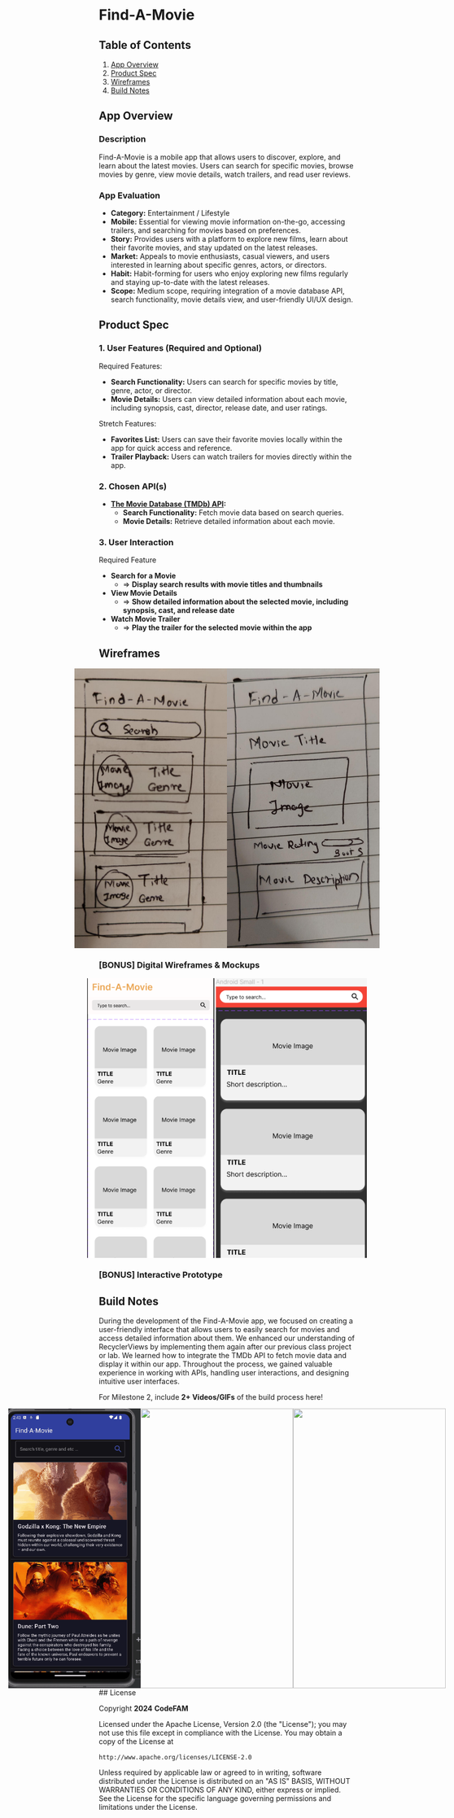 # **Find-A-Movie**

## Table of Contents

1. [App Overview](#app-overview)
2. [Product Spec](#product-spec)
3. [Wireframes](#wireframes)
4. [Build Notes](#build-notes)

## App Overview

### Description 

Find-A-Movie is a mobile app that allows users to discover, explore, and learn about the latest movies. Users can search for specific movies, browse movies by genre, view movie details, 
watch trailers, and read user reviews.

### App Evaluation

- **Category:** Entertainment / Lifestyle
- **Mobile:** Essential for viewing movie information on-the-go, accessing trailers, and searching for movies based on preferences.
- **Story:** Provides users with a platform to explore new films, learn about their favorite movies, and stay updated on the latest releases.
- **Market:** Appeals to movie enthusiasts, casual viewers, and users interested in learning about specific genres, actors, or directors.
- **Habit:** Habit-forming for users who enjoy exploring new films regularly and staying up-to-date with the latest releases.
- **Scope:** Medium scope, requiring integration of a movie database API, search functionality, movie details view, and user-friendly UI/UX design.


## Product Spec

### 1. User Features (Required and Optional)

Required Features:

- **Search Functionality:** Users can search for specific movies by title, genre, actor, or director.
- **Movie Details:** Users can view detailed information about each movie, including synopsis, cast, director, release date, and user ratings.

Stretch Features:

- **Favorites List:** Users can save their favorite movies locally within the app for quick access and reference.
- **Trailer Playback:** Users can watch trailers for movies directly within the app.

### 2. Chosen API(s)
- **[The Movie Database (TMDb) API](https://www.themoviedb.org/documentation/api):**
  - **Search Functionality:** Fetch movie data based on search queries.
  - **Movie Details:** Retrieve detailed information about each movie.

### 3. User Interaction

Required Feature

- **Search for a Movie**
  - => **Display search results with movie titles and thumbnails**
- **View Movie Details**
  - => **Show detailed information about the selected movie, including synopsis, cast, and release date**
- **Watch Movie Trailer**
  - => **Play the trailer for the selected movie within the app**

## Wireframes
<div style="display: flex; justify-content: center;">
    <img src="https://github.com/CodeFAM22/Find-A-Movie/blob/main/Prototypes/prototype_1.jpg" width=300 height=550>
    <img src="https://github.com/CodeFAM22/Find-A-Movie/blob/main/Prototypes/prototype_2.jpg" width=300 height=550>
</div>

### [BONUS] Digital Wireframes & Mockups
<div style="display: flex; justify-content: center;">
<img src="https://github.com/CodeFAM22/Find-A-Movie/blob/main/Prototypes/Digital_Prototype.png" width=300 height=550>
<img src="https://github.com/CodeFAM22/Find-A-Movie/blob/main/Prototypes/Digital_Prototype_2.png" width=300 height=550>
</div>

### [BONUS] Interactive Prototype

## Build Notes

During the development of the Find-A-Movie app, we focused on creating a user-friendly interface that allows users to easily search for movies and access detailed information 
about them. We enhanced our understanding of RecyclerViews by implementing them again after our previous class project or lab. We learned how to integrate the TMDb API to fetch 
movie data and display it within our app. Throughout the process, we gained valuable experience in working with APIs, handling user interactions, and designing intuitive user 
interfaces.

For Milestone 2, include **2+ Videos/GIFs** of the build process here!
<div style="display: flex; justify-content: center;">
  <img src="https://github.com/CodeFAM22/Find-A-Movie/blob/main/Demo/Demo_1.gif" width=300 height=550>
  <img src="https://github.com/CodeFAM22/Find-A-Movie/blob/main/Demo/Demo_2.gif" width=300 height=550>
  <img src="https://github.com/CodeFAM22/Find-A-Movie/blob/main/Demo/Demo_3.gif" width=300 height=550>
</div>
## License

Copyright **2024** **CodeFAM**

Licensed under the Apache License, Version 2.0 (the "License");
you may not use this file except in compliance with the License.
You may obtain a copy of the License at

    http://www.apache.org/licenses/LICENSE-2.0

Unless required by applicable law or agreed to in writing, software
distributed under the License is distributed on an "AS IS" BASIS,
WITHOUT WARRANTIES OR CONDITIONS OF ANY KIND, either express or implied.
See the License for the specific language governing permissions and
limitations under the License.
